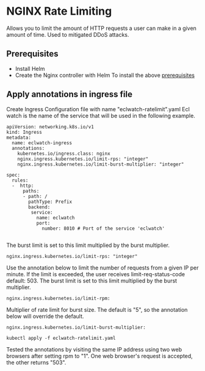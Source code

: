 # NGINX Rate Limiting
Allows you to limit the amount of HTTP requests a user can make in a given amount of time.  Used to mitigated DDoS attacks.  
## Prerequisites
* Install Helm
* Create the Nginx controller with Helm
To install the above [prerequisites](http://localhost:8888/notebooks/Install-NGINX.ipynb)
## Apply annotations in ingress file
Create Ingress Configuration file with name "eclwatch-ratelimit".yaml
Ecl watch is the name of the service that will be used in the following example.

```
apiVersion: networking.k8s.io/v1
kind: Ingress
metadata:
  name: eclwatch-ingress
  annotations:
    kubernetes.io/ingress.class: nginx
    nginx.ingress.kubernetes.io/limit-rps: "integer"
    nginx.ingress.kubernetes.io/limit-burst-multiplier: "integer"

spec:
  rules:
  -  http:
      paths:
      - path: /
        pathType: Prefix
        backend:
         service:
           name: eclwatch
           port:
             number: 8010 # Port of the service 'eclwatch'
             
```

The burst limit is set to this limit multiplied by the burst multiplier.


```
nginx.ingress.kubernetes.io/limit-rps: "integer"

```
Use the annotation below to limit the number of requests from a given IP per minute.  If the limit is exceeded, the user receives limit-req-status-code default: 503.
The burst limit is set to this limit multiplied by the burst multiplier.

```
nginx.ingress.kubernetes.io/limit-rpm:

```

Multiplier of rate limit for burst size.  The default is "5", so the annotation below will override the default.

```
nginx.ingress.kubernetes.io/limit-burst-multiplier:

```

```
kubectl apply -f eclwatch-ratelimit.yaml

```

Tested the annotations by visiting the same IP address using two web browsers after setting rpm to "1".  One web browser's request is accepted, the other returns "503".

